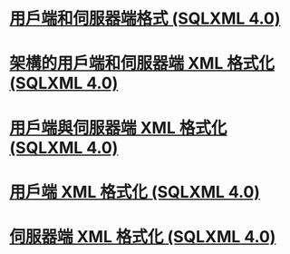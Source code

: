 # [用戶端和伺服器端格式 (SQLXML 4.0)](client-side-and-server-side-formatting-sqlxml-4-0.md)
# [架構的用戶端和伺服器端 XML 格式化 (SQLXML 4.0)](architecture-of-client-side-and-server-side-xml-formatting-sqlxml-4-0.md)
# [用戶端與伺服器端 XML 格式化 (SQLXML 4.0)](client-side-vs-server-side-xml-formatting-sqlxml-4-0.md)
# [用戶端 XML 格式化 (SQLXML 4.0)](client-side-xml-formatting-sqlxml-4-0.md)
# [伺服器端 XML 格式化 (SQLXML 4.0)](server-side-xml-formatting-sqlxml-4-0.md)
